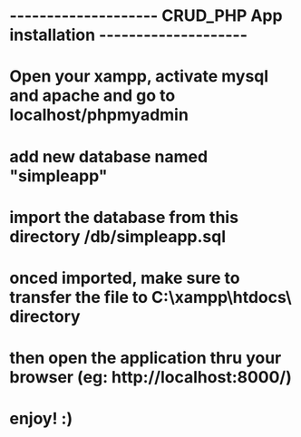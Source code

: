 # -------------------- CRUD_PHP App installation -------------------- #

# Open your xampp, activate mysql and apache and go to localhost/phpmyadmin
# add new database named "simpleapp"
# import the database from this directory /db/simpleapp.sql
# onced imported, make sure to transfer the file to C:\xampp\htdocs\ directory
# then open the application thru your browser (eg: http://localhost:8000/)

# enjoy! :)
